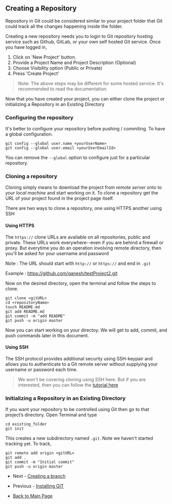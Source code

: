 ## Creating a Repository

Repository in Git could be considered similar to your project folder that Git could track all the changes happening inside the folder.

Creating a new repository needs you to login to Git repository hosting service such as Github, GitLab, or your own self hosted Git service. Once you have logged in, 

1. Click on 'New Project' button.
2. Provide a Project Name and Project Description (Optional)
3. Choose Visibility option (Public or Private)
4. Press 'Create Project'

> Note: The above steps may be different for some hosted service. It's recommended to read the documentation.

Now that you have created your project, you can either clone the project or initializing a Repository in an Existing Directory

### Configuring the repository
It's better to configure your repository before pushing / commiting. To have a global configuration.

```
git config --global user.name <yourUserName>
git config --global user.email <yourUserEmailId>
```

You can remove the `--global` option to configure just for a particular repository.

### Cloning a repository
Cloning simply means to download the project from *remote server* onto to *your local machine* and start working on it. To clone a repository get the URL of your project found in the project page itself.

There are two ways to clone a repository, one using HTTPS another using SSH

#### Using HTTPS
The `https://` clone URLs are available on all repositories, public and private. These URLs work everywhere--even if you are behind a firewall or proxy. But everytime you do an operation involving remote directory, then you'll be asked for your username and password

Note : The URL should start with `http://` or `https://` and end in `.git` 

Example : https://github.com/ganesh/testProject2.git

Now on the desired directory, open the terminal and follow the steps to clone.

```
git clone <gitURL>
cd <repositoryName>
touch README.md
git add README.md
git commit -m "add README"
git push -u origin master
```
Now you can start working on your directoy. We will get to add, commit, and push commands later in this document.

#### Using SSH
The SSH protocol provides additional security using SSH-keypair and allows you to authenticate to a Git remote server without supplying your username or password each time.

> We won't be covering cloning using SSH here. But if you are interested, then you can follow the [tutorial here](https://help.github.com/en/articles/which-remote-url-should-i-use#cloning-with-ssh-urls)

### Initializing a Repository in an Existing Directory
If you want your repository to be controlled using Git then go to that project’s directory. Open Terminal and type

```
cd existing_folder
git init
```

This creates a new subdirectory named ```.git```. Note we haven't started tracking yet. To track,

```
git remote add origin <gitURL>
git add .
git commit -m "Initial commit"
git push -u origin master
```

- Next - [Creating a branch](./Creating-a-branch.md)
- Previous - [Installing GIT](./Installing-GIT.md)  

- [Back to Main Page](./index.md)